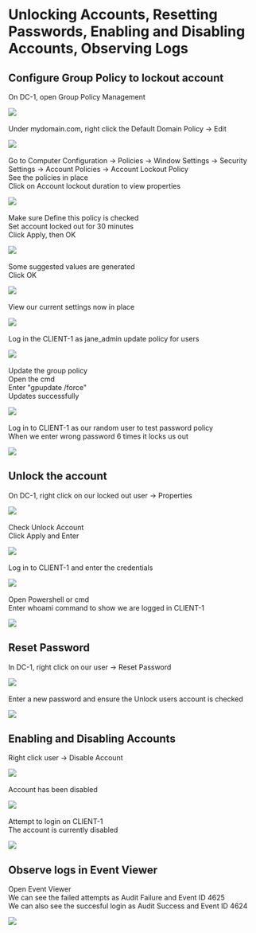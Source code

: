 <h1>Unlocking Accounts, Resetting Passwords, Enabling and Disabling Accounts, Observing Logs</h1>

<h2>Configure Group Policy to lockout account</h2>

On DC-1, open Group Policy Management <br/>

![](https://github.com/rbrianshutt/active_directory/blob/main/Active%20Directory%202.0/14.1%20group%20policy%20management.PNG)
<br />
<br />
Under mydomain.com, right click the Default Domain Policy -> Edit <br/>

![](https://github.com/rbrianshutt/active_directory/blob/main/Active%20Directory%202.0/14.2%20edit%20default%20domain%20policy.png)
<br />
<br />
Go to Computer Configuration -> Policies -> Window Settings -> Security Settings -> Account Policies -> Account Lockout Policy <br/>
See the policies in place<br/>
Click on Account lockout duration to view properties<br/>

![](https://github.com/rbrianshutt/active_directory/blob/main/Active%20Directory%202.0/14.3%20expand%20tree.PNG)
<br />
<br />
Make sure Define this policy is checked <br/>
Set account locked out for 30 minutes <br/>
Click Apply, then OK  <br/>

![](https://github.com/rbrianshutt/active_directory/blob/main/Active%20Directory%202.0/14.4%20account%20lockout%20duration.PNG)
<br />
<br />
Some suggested values are generated  <br/>
Click OK  <br/>

![](https://github.com/rbrianshutt/active_directory/blob/main/Active%20Directory%202.0/14.5%20suggest%20value%20changes%20ok.PNG)
<br />
<br />
View our current settings now in place  <br/>

![](https://github.com/rbrianshutt/active_directory/blob/main/Active%20Directory%202.0/14.6%20policy%20settings.PNG)
<br />
<br />
Log in the CLIENT-1 as jane_admin update policy for users <br/>

![](https://github.com/rbrianshutt/active_directory/blob/main/Active%20Directory%202.0/14.7%20login%20client1%20as%20janeadmin.PNG)
<br />
<br />
Update the group policy <br/>
Open the cmd  <br/>
Enter "gpupdate /force" <br/>
Updates successfully<br/>

![](https://github.com/rbrianshutt/active_directory/blob/main/Active%20Directory%202.0/14.8%20gpupdate%20on%20cmd.PNG)
<br />
<br />
Log in to CLIENT-1 as our random user to test password policy<br/>
When we enter wrong password 6 times it locks us out<br/>

![](https://github.com/rbrianshutt/active_directory/blob/main/Active%20Directory%202.0/14.8%20failed%20login%20locked.PNG)
<br />

<h2>Unlock the account</h2>

On DC-1, right click on our locked out user -> Properties  <br/>

![](https://github.com/rbrianshutt/active_directory/blob/main/Active%20Directory%202.0/13.4%20pick%20random%20user.PNG)
<br />
<br />
Check Unlock Account <br/>
Click Apply and Enter <br/>

![](https://github.com/rbrianshutt/active_directory/blob/main/Active%20Directory%202.0/14.9%20unlock%20account.PNG)
<br />
<br />
Log in to CLIENT-1 and enter the credentials <br/>

![](https://github.com/rbrianshutt/active_directory/blob/main/Active%20Directory%202.0/14.10%20login%20client1%20as%20cikoredo.PNG)
<br />
<br />
Open Powershell or cmd <br/>
Enter whoami command to show we are logged in CLIENT-1<br/>

![](https://github.com/rbrianshutt/active_directory/blob/main/Active%20Directory%202.0/14.11%20powershell%20whoami.PNG)
<br />

<h2>Reset Password</h2>

In DC-1, right click on our user -> Reset Password <br/>

![](https://github.com/rbrianshutt/active_directory/blob/main/Active%20Directory%202.0/14.12%20reset%20password.png)
<br />
<br />
Enter a new password and ensure the Unlock users account is checked  <br/>

![](https://github.com/rbrianshutt/active_directory/blob/main/Active%20Directory%202.0/14.13%20create%20new%20password.PNG)
<br />

<h2>Enabling and Disabling Accounts</h2>

Right click user -> Disable Account <br/>

![](https://github.com/rbrianshutt/active_directory/blob/main/Active%20Directory%202.0/15.1%20disable%20account.png)
<br />
<br />
Account has been disabled <br/>

![](https://github.com/rbrianshutt/active_directory/blob/main/Active%20Directory%202.0/15.2%20account%20disabled.PNG)
<br />
<br />
Attempt to login on CLIENT-1 <br/>
The account is currently disabled <br/>

![](https://github.com/rbrianshutt/active_directory/blob/main/Active%20Directory%202.0/15.3%20attempted%20login%20account%20disabled.PNG)
<br />

<h2>Observe logs in Event Viewer</h2>

Open Event Viewer <br/>
We can see the failed attempts as Audit Failure and Event ID 4625  <br/>
We can also see the succesful login as Audit Success and Event ID 4624 <br/>

![](https://github.com/rbrianshutt/active_directory/blob/main/Active%20Directory%202.0/16.1%20event%20viewer%204625%20audit%20failure%20audit%20sucess.PNG)
<br />
<br />
